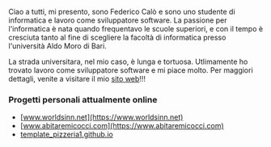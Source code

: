 Ciao a tutti, mi presento, sono Federico Calò e sono uno studente di informatica e lavoro come sviluppatore software.
La passione per l'informatica è nata quando frequentavo le scuole superiori, e con il tempo è cresciuta tanto al fine di scegliere la facoltà
di informatica presso l'università Aldo Moro di Bari.

La strada universitara, nel mio caso, è lunga e tortuosa. Utlimamente ho trovato lavoro come sviluppatore software e mi piace molto.
Per maggiori dettagli, venite a visitare il mio  [sito web](https://www.federicocalo.it)!!!


### Progetti personali attualmente online

- [www.worldsinn.net](https://www.worldsinn.net)
- [www.abitaremicocci.com](https://www.abitaremicocci.com)
- [template_pizzeria1.github.io](https://fedcal.github.io/template_pizzeria1.github.io/)
